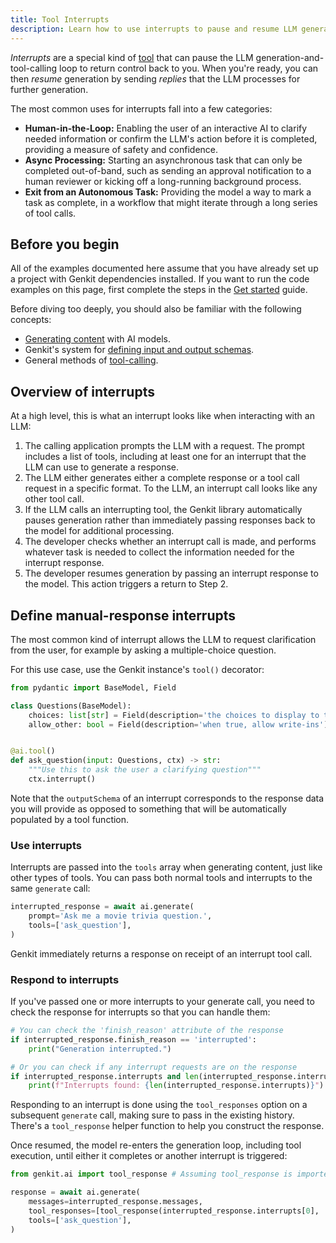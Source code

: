 ```yaml
---
title: Tool Interrupts
description: Learn how to use interrupts to pause and resume LLM generation loops in Genkit Python.
---
```


_Interrupts_ are a special kind of [tool](/python/reference/tools/) that can pause the
LLM generation-and-tool-calling loop to return control back to you. When
you're ready, you can then *resume* generation by sending *replies* that the LLM
processes for further generation.

The most common uses for interrupts fall into a few categories:

*   **Human-in-the-Loop:** Enabling the user of an interactive AI
    to clarify needed information or confirm the LLM's action
    before it is completed, providing a measure of safety and confidence.
*   **Async Processing:** Starting an asynchronous task that can only be
    completed out-of-band, such as sending an approval notification to
    a human reviewer or kicking off a long-running background process.
*   **Exit from an Autonomous Task:** Providing the model a way
    to mark a task as complete, in a workflow that might iterate through
    a long series of tool calls.

## Before you begin

All of the examples documented here assume that you have already set up a
project with Genkit dependencies installed. If you want to run the code
examples on this page, first complete the steps in the
[Get started](/python/get-started/) guide.

Before diving too deeply, you should also be familiar with the following
concepts:

*   [Generating content](/python/reference/models/) with AI models.
*   Genkit's system for [defining input and output schemas](/python/reference/flows/).
*   General methods of [tool-calling](/python/reference/tools/).

## Overview of interrupts

At a high level, this is what an interrupt looks like when
interacting with an LLM:

1.  The calling application prompts the LLM with a request. The prompt includes
    a list of tools, including at least one for an interrupt that the LLM
    can use to generate a response.
2.  The LLM either generates either a complete response or a tool call request
    in a specific format. To the LLM, an interrupt call looks like any
    other tool call.
3.  If the LLM calls an interrupting tool,
    the Genkit library automatically pauses generation rather than immediately
    passing responses back to the model for additional processing.
4.  The developer checks whether an interrupt call is made, and performs whatever
    task is needed to collect the information needed for the interrupt response.
5.  The developer resumes generation by passing an interrupt response to the
    model. This action triggers a return to Step 2.

## Define manual-response interrupts

The most common kind of interrupt allows the LLM to request clarification from
the user, for example by asking a multiple-choice question.

For this use case, use the Genkit instance's `tool()` decorator:

```python
from pydantic import BaseModel, Field

class Questions(BaseModel):
    choices: list[str] = Field(description='the choices to display to the user')
    allow_other: bool = Field(description='when true, allow write-ins')


@ai.tool()
def ask_question(input: Questions, ctx) -> str:
    """Use this to ask the user a clarifying question"""
    ctx.interrupt()
```

Note that the `outputSchema` of an interrupt corresponds to the response data
you will provide as opposed to something that will be automatically populated
by a tool function.

### Use interrupts

Interrupts are passed into the `tools` array when generating content, just like
other types of tools. You can pass both normal tools and interrupts to the
same `generate` call:

```python
interrupted_response = await ai.generate(
    prompt='Ask me a movie trivia question.',
    tools=['ask_question'],
)
```

Genkit immediately returns a response on receipt of an interrupt tool call.

### Respond to interrupts

If you've passed one or more interrupts to your generate call, you
need to check the response for interrupts so that you can handle them:

```python
# You can check the 'finish_reason' attribute of the response
if interrupted_response.finish_reason == 'interrupted':
    print("Generation interrupted.")

# Or you can check if any interrupt requests are on the response
if interrupted_response.interrupts and len(interrupted_response.interrupts) > 0:
    print(f"Interrupts found: {len(interrupted_response.interrupts)}")
```

Responding to an interrupt is done using the `tool_responses` option on a subsequent
`generate` call, making sure to pass in the existing history. There's a `tool_response`
helper function to help you construct the response.

Once resumed, the model re-enters the generation loop, including tool
execution, until either it completes or another interrupt is triggered:

```python
from genkit.ai import tool_response # Assuming tool_response is imported

response = await ai.generate(
    messages=interrupted_response.messages,
    tool_responses=[tool_response(interrupted_response.interrupts[0], 'b')],
    tools=['ask_question'],
)
